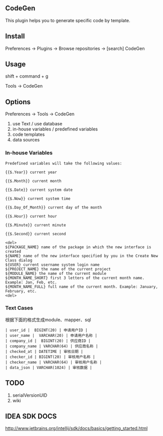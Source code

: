 ## CodeGen

This plugin helps you to generate specific code by template.

## Install

Preferences -> Plugins -> Browse repositories -> [search] CodeGen

## Usage

shift + command + g

Tools -> CodeGen

## Options

Preferences -> Tools -> CodeGen
    
1. use Text / use database
2. in-house variables / predefined variables
3. code templates
4. data sources

### In-house Variables

```
Predefined variables will take the following values:

{{$.Year}} current year

{{$.Month}} current month

{{$.Date}} current system date

{{$.Now}} current system time

{{$.Day_Of_Month}} current day of the month

{{$.Hour}} current hour

{{$.Minute}} current minute

{{$.Second}} current second

<del>
${PACKAGE_NAME} name of the package in which the new interface is created
${NAME} name of the new interface specified by you in the Create New Class dialog
${USER} current username system login name
${PROJECT_NAME} the name of the current project
${MODULE_NAME} the name of the current module
${MONTH_NAME_SHORT} first 3 letters of the current month name. Example: Jan, Feb, etc.
${MONTH_NAME_FULL} full name of the current month. Example: January, February, etc.
<del>

```

### Text Cases
根据下面的格式生成module、mapper、sql

```
| user_id |  BIGINT(20) | 申请用户ID |
| user_name |  VARCHAR(20) | 申请用户名称 |
| company_id |  BIGINT(20) | 供应商ID |
| company_name | VARCHAR(64) | 供应商名称 |
| checked_at | DATETIME | 审核日期 |
| checker_id | BIGINT(20) | 审核用户名称 |
| checker_name | VARCHAR(64) | 审核用户名称 |
| data_json | VARCHAR(1024) | 审核数据 |
```

## TODO

1. serialVersionUID
2. wiki

## IDEA SDK DOCS
http://www.jetbrains.org/intellij/sdk/docs/basics/getting_started.html
